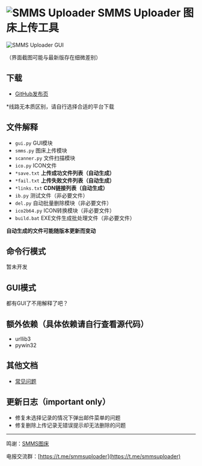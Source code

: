 # ![SMMS Uploader](https://i.loli.net/2019/02/15/5c6678567831c.jpg) SMMS Uploader 图床上传工具

![SMMS Uploader GUI](https://i.loli.net/2019/02/25/5c73f97648e6f.jpg)

（界面截图可能与最新版存在细微差别）

<!-- lLBk35dDgXNGbQf -->

## 下载

- [GitHub发布页](https://github.com/jokin1999/SMMS_Uploader/release)

\*线路无本质区别，请自行选择合适的平台下载

## 文件解释

- `gui.py` GUI模块
- `smms.py` 图床上传模块
- `scanner.py` 文件扫描模块
- `ico.py` ICON文件
- `*save.txt` **上传成功文件列表（自动生成）**
- `*fail.txt` **上传失败文件列表（自动生成）**
- `*links.txt` **CDN链接列表（自动生成）**
- `ib.py` 测试文件（非必要文件）
- `del.py` 自动批量删除模块（非必要文件）
- `ico2b64.py` ICON转换模块（非必要文件）
- `build.bat` EXE文件生成批处理文件（非必要文件）

**自动生成的文件可能随版本更新而变动**

## 命令行模式

暂未开发

## GUI模式

都有GUI了不用解释了吧？

## 额外依赖（具体依赖请自行查看源代码）

- urllib3
- pywin32

## 其他文档

- [常见问题](./faq.md)

## 更新日志（important only）

- 修复未选择记录的情况下弹出邮件菜单的问题
- 修复删除上传记录无错误提示却无法删除的问题

---

鸣谢：[SMMS图床](https://sm.ms)

电报交流群：[https://t.me/smmsuploader](https://t.me/smmsuploader)
